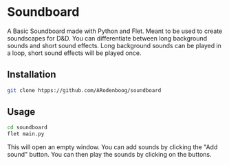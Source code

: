 # Soundboard

A Basic Soundboard made with Python and Flet.
Meant to be used to create soundscapes for D&D.
You can differentiate between long background sounds and short sound effects.
Long background sounds can be played in a loop, short sound effects will be played once.


## Installation

```bash
git clone htpps://github.com/ARodenboog/soundboard
```

## Usage

```bash
cd soundboard
flet main.py
```

This will open an empty window. You can add sounds by clicking the "Add sound" button. You can then play the sounds by clicking on the buttons.
